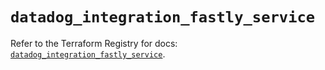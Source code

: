 # `datadog_integration_fastly_service`

Refer to the Terraform Registry for docs: [`datadog_integration_fastly_service`](https://registry.terraform.io/providers/datadog/datadog/3.48.0/docs/resources/integration_fastly_service).
